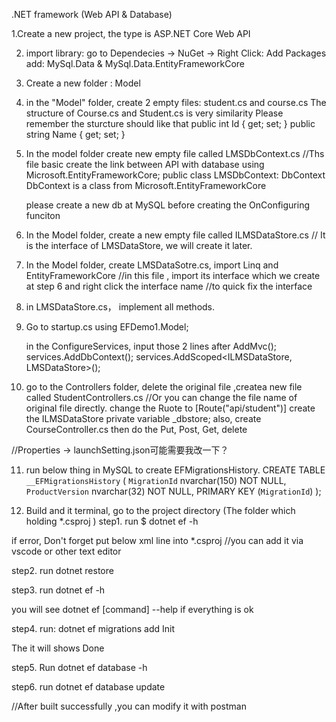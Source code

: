 .NET framework (Web API & Database)

1.Create a new project, the type is ASP.NET Core Web API


2. import library: go to Dependecies -> NuGet -> Right Click: Add Packages
	add: MySql.Data      &     MySql.Data.EntityFrameworkCore

3. Create a new folder : Model

4. in the "Model" folder, create 2 empty files: student.cs and course.cs
	The structure of Course.cs and Student.cs is very similarity
	Please remember the sturcture should like that
		public int Id { get; set; }
        public string Name { get; set; }

5. In the model folder create new empty file called LMSDbContext.cs
//Ths file basic create the link between API with database
	using Microsoft.EntityFrameworkCore;
	public class LMSDbContext: DbContext
	DbContext is a class from Microsoft.EntityFrameworkCore

	please create a new db at MySQL before creating the OnConfiguring funciton

6. In the Model folder, create a new empty file called ILMSDataStore.cs
// It is the interface of LMSDataStore, we will create it later.

7. In the Model folder, create LMSDataSotre.cs, import Linq and EntityFrameworkCore
//in this file , import its interface which we create at step 6 and right click the interface name
//to quick fix the interface

8. in LMSDataStore.cs， implement all methods.

9. Go to startup.cs
	using EFDemo1.Model;

	in the ConfigureServices, input those 2 lines after AddMvc();
	services.AddDbContext<LMSDbContext>();
	services.AddScoped<ILMSDataStore, LMSDataStore>();

10. go to the Controllers folder, delete the original file ,createa new file called StudentControllers.cs
//Or you can change the file name of original file directly.
change the Ruote to [Route("api/student")]
create the ILMSDataStore private variable _dbstore;
also, create CourseController.cs then do the Put, Post, Get, delete

//Properties -> launchSetting.json可能需要我改一下？

11. run below thing in MySQL to create EFMigrationsHistory.
 CREATE TABLE `__EFMigrationsHistory` ( `MigrationId` nvarchar(150) NOT NULL, `ProductVersion` nvarchar(32) NOT NULL, PRIMARY KEY (`MigrationId`) );

 12. Build and  it
 terminal, go to the project directory (The folder which holding *.csproj )
step1. run
$ dotnet ef -h

if error, Don't forget put below xml line into *.csproj
//you can add it via vscode or other text editor
<ItemGroup>
	<DoNetCliTooReferece Include="Microsoft.EntityFrameworkCore.Tools.DotNet" Version="2.0.0" />
</ItemGroup>

step2. run
dotnet restore

step3. run 
dotnet ef -h

you will see dotnet ef [command] --help     if everything is ok

step4. run:
dotnet ef migrations add Init

The it will shows Done

step5. Run
dotnet ef database -h

step6. run
dotnet ef database update

//After built successfully ,you can modify it with postman










